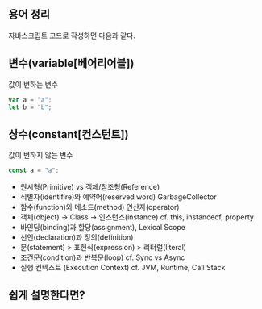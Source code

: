 ## 용어 정리

자바스크립트 코드로 작성하면 다음과 같다.

## 변수(variable[베어리어블])

값이 변하는 변수

```js
var a = "a";
let b = "b";
```

## 상수(constant[컨스턴트])

값이 변하지 않는 변수

```js
const a = "a";
```

- 원시형(Primitive) vs 객체/참조형(Reference)
- 식별자(identifire)와 예약어(reserved word) GarbageCollector
- 함수(function)와 메소드(method) 연산자(operator)
- 객체(object) → Class → 인스턴스(instance) cf. this, instanceof, property
- 바인딩(binding)과 할당(assignment), Lexical Scope
- 선언(declaration)과 정의(definition)
- 문(statement) > 표현식(expression) > 리터럴(literal)
- 조건문(condition)과 반복문(loop) cf. Sync vs Async
- 실행 컨텍스트 (Execution Context) cf. JVM, Runtime, Call Stack

## 쉽게 설명한다면?
